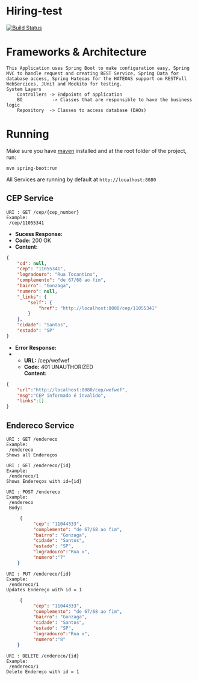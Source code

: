 # Hiring-test
[![Build Status](https://travis-ci.org/jorgepgjr/hiring-test.svg?branch=master)](https://travis-ci.org/jorgepgjr/hiring-test)
# Frameworks & Architecture
	This Application uses Spring Boot to make configuration easy, Spring MVC to handle request and creating REST Service, Spring Data for database access, Spring Hateoas for the HATEOAS support on RESTFull WebSercices, JUnit and Mockito for testing.
	System Layers
		Controllers -> Endpoints of application
		BO			 -> Classes that are responsible to have the business logic
		Repository  -> Classes to access database (DAOs)

# Running
Make sure you have [maven](https://maven.apache.org/) installed and at the root folder of the project, run:

	mvn spring-boot:run


All Services are running by default at `http://localhost:8080` 
## CEP Service
	URI : GET /cep/{cep_number}
	Example:
	 /cep/11055341
	 
* **Sucess Response:**
* **Code:** 200 OK
* **Content:** 
```json 
{
	"cd": null,
	"cep": "11055341",
	"logradouro": "Rua Tocantins",
	"complemento": "de 67/68 ao fim",
	"bairro": "Gonzaga",
	"numero": null,
	"_links": {
		"self": {
			"href": "http://localhost:8080/cep/11055341"
		}
	},
	"cidade": "Santos",
	"estado": "SP"
}
```
* **Error Response:**
* * **URL:** /cep/wefwef
  * **Code:** 401 UNAUTHORIZED <br />
    **Content:** 
```json
{
	"url":"http://localhost:8080/cep/wefwef",
	"msg":"CEP informado é invalido",
	"links":[]
}
```

## Endereco Service
	URI : GET /endereco
	Example:
	 /endereco
	Shows all Endereços
	
	URI : GET /endereco/{id}
	Example:
	 /endereco/1
	Shows Endereços with id={id}
	
	URI : POST /endereco
	Example:
	 /endereco
	 Body:
```json	 
	 {
		  "cep": "11044333",
		  "complemento": "de 67/68 ao fim",
		  "bairro": "Gonzaga",
		  "cidade": "Santos",
		  "estado": "SP",
		  "logradouro":"Rua x",
		  "numero":"7"
	}
```	
	URI : PUT /endereco/{id}
	Example:
	 /endereco/1
	Updates Endereço with id = 1
```json	 
	 {
		  "cep": "11044333",
		  "complemento": "de 67/68 ao fim",
		  "bairro": "Gonzaga",
		  "cidade": "Santos",
		  "estado": "SP",
		  "logradouro":"Rua x",
		  "numero":"8"
	}
```
	URI : DELETE /endereco/{id}
	Example:
	 /endereco/1
	Delete Endereço with id = 1

